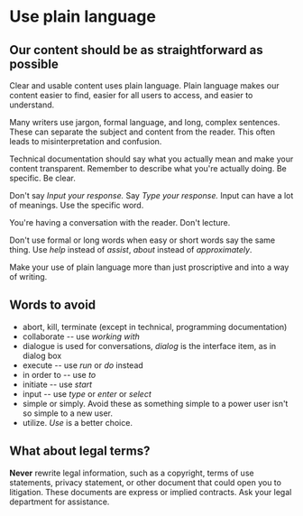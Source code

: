 Use plain language
==================

Our content should be as straightforward as possible
----------------------------------------------------

Clear and usable content uses plain language. Plain language makes our
content easier to find, easier for all users to access, and easier to understand.

Many writers use jargon, formal language, and long, complex sentences. These can 
separate the subject and content from the reader. This often leads to misinterpretation and confusion.

Technical documentation should say what you actually mean and make your content
transparent. Remember to describe what you're actually doing. Be specific. Be
clear.

Don't say *Input your response.* Say *Type your response.* Input can have a lot of meanings. Use the specific word.

You're having a conversation with the reader. Don't lecture.

Don't use formal or long words when easy or short words say the same
thing. Use *help* instead of *assist*, *about* instead of
*approximately*.

Make your use of plain language more than just proscriptive and into a way of writing.

Words to avoid
--------------
* abort, kill, terminate (except in technical, programming documentation)
* collaborate -- use *working with*
* dialogue is used for conversations, *dialog* is the interface item, as in dialog box
* execute -- use *run* or *do* instead
* in order to -- use *to*
* initiate -- use *start*
* input -- use *type* or *enter* or *select*
* simple or simply. Avoid these as something simple to a power user isn't so simple to a new user.
* utilize. *Use* is a better choice. 

What about legal terms?
-----------------------

**Never** rewrite legal information, such as a copyright, terms of use
statements, privacy statement, or other document that could open you to
litigation. These documents are express or implied contracts. Ask your
legal department for assistance.
